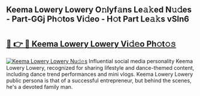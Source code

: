 ## Keema Lowery Lowery O𝚗lyf𝚊ns Le𝚊𝚔ed N𝚞𝚍es - Part-GGj Ph𝚘tos Vi𝚍eo - H𝚘t Part Le𝚊𝚔s vSln6

# <h2><a href="http://hf8kt04.feru.top/?c=Keema+Lowery+Lowery">🔗 👉 🔴 Keema Lowery Lowery Vi𝚍𝚎o Ph𝚘t𝚘𝚜</a></h2>

[![Keema Lowery Lowery Nu𝚍𝚎s](https://i.imgur.com/0TWrTi3.gif)](http://hf8kt04.feru.top/?c=Keema+Lowery+Lowery)
Influential social media personality Keema Lowery Lowery, recognized for sharing lifestyle and dance-themed content, including dance trend performances and mini vlogs. Keema Lowery Lowery public persona is that of a successful entrepreneur, but behind the scenes, he's a devoted family man. 
